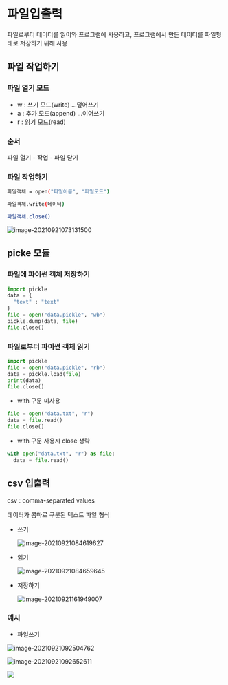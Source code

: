 # 파일입출력

파일로부터 데이터를 읽어와 프로그램에 사용하고, 프로그램에서 만든 데이터를 파일형태로 저장하기 위해 사용



## 파일 작업하기

### 파일 열기 모드

- w : 쓰기 모드(write) ...덮어쓰기
- a : 추가 모드(append) ...이어쓰기
- r : 읽기 모드(read) 



### 순서

파일 열기 - 작업 - 파일 닫기



### 파일 작업하기

```bash
파일객체 = open("파일이름", "파일모드")

파일객체.write(데이터)

파일객체.close()
```

![image-20210921073131500](/Users/euijinpang/TIL/00_back-end/파일입출력.assets/image-20210921073131500-2231437.png)



## picke 모듈

### 파일에 파이썬 객체 저장하기

```python
import pickle
data = {
  "text" : "text"
}
file = open("data.pickle", "wb")
pickle.dump(data, file)
file.close()
```

### 파일로부터 파이썬 객체 읽기

```python
import pickle
file = open("data.pickle", "rb")
data = pickle.load(file)
print(data)
file.close()
```

- with 구문 미사용

```python
file = open("data.txt", "r")
data = file.read()
file.close()
```

- with 구문 사용시 close 생략

```python
with open("data.txt", "r") as file:
  data = file.read()
```



## csv 입출력

csv : comma-separated values

데이터가 콤마로 구분된 텍스트 파일 형식

- 쓰기

  ![image-20210921084619627](/Users/euijinpang/TIL/00_back-end/파일입출력.assets/image-20210921084619627-2231449.png)

- 읽기

  ![image-20210921084659645](/Users/euijinpang/TIL/00_back-end/파일입출력.assets/image-20210921084659645-2231454.png)

- 저장하기

  ![image-20210921161949007](/Users/euijinpang/TIL/00_back-end/파일입출력.assets/image-20210921161949007-2231515.png)

  

### 예시

- 파일쓰기

![image-20210921092504762](/Users/euijinpang/TIL/00_back-end/파일입출력.assets/image-20210921092504762-2231517.png)

![image-20210921092652611](/Users/euijinpang/TIL/00_back-end/파일입출력.assets/image-20210921092652611-2231521.png)

![ ](/Users/euijinpang/TIL/00_back-end/파일입출력.assets/image-20210921092706639-2231525.png)



